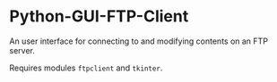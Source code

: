 # Python-GUI-FTP-Client
An user interface for connecting to and modifying contents on an FTP server.

Requires modules `ftpclient` and `tkinter`.
